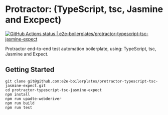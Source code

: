 # Protractor: (TypeScript, tsc, Jasmine and Excpect)
[![GitHub Actions status | e2e-boilerplates/protractor-typescript-tsc-jasmine-expect](https://github.com/e2e-boilerplates/protractor-typescript-tsc-jasmine-expect/workflows/protractor-typescript-tsc-jasmine-expect/badge.svg)](https://github.com/e2e-boilerplates/protractor-typescript-tsc-jasmine-expect/actions?workflow=protractor-typescript-tsc-jasmine-expect)

Protractor end-to-end test automation boilerplate, using: TypeScript, tsc, Jasmine and Expect.

## Getting Started

    git clone git@github.com:e2e-boilerplates/protractor-typescript-tsc-jasmine-expect.git
    cd protractor-typescript-tsc-jasmine-expect
    npm install
    npm run upadte-webderiver
    npm run build
    npm run test
